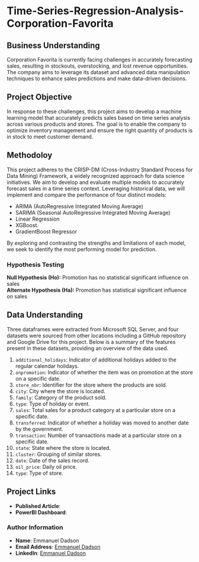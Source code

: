 # **Time-Series-Regression-Analysis-Corporation-Favorita**

## Business Understanding
Corporation Favorita is currently facing challenges in accurately forecasting sales, resulting in stockouts, overstocking, and lost revenue opportunities. The company aims to leverage its dataset and advanced data manipulation techniques to enhance sales predictions and make data-driven decisions.

## Project Objective
In response to these challenges, this project aims to develop a machine learning model that accurately predicts sales based on time series analysis across various products and stores. The goal is to enable the company to optimize inventory management and ensure the right quantity of products is in stock to meet customer demand.

## Methodoloy
This project adheres to the CRISP-DM (Cross-Industry Standard Process for Data Mining) Framework, a widely recognized approach for data science initiatives.
We aim to develop and evaluate multiple models to accurately forecast sales in a time series context. Leveraging historical data, we will implement and compare the performance of four distinct models:
- ARIMA (AutoRegressive Integrated Moving Average)
- SARIMA (Seasonal AutoRegressive Integrated Moving Average)
- Linear Regression
- XGBoost.
- GradientBoost Regressor

By exploring and contrasting the strengths and limitations of each model, we seek to identify the most performing model for prediction.

### Hypothesis Testing
**Null Hypothesis (Ho):** Promotion has no statistical significant influence on sales<br>
**Alternate Hypothesis (Ha):** Promotion has statistical significant influence on sales

## Data Understanding
Three dataframes were extracted from Microsoft SQL Server, and four datasets were sourced from other locations including a GitHub repository and Google Drive for this project. Below is a summary of the features present in these datasets, providing an overview of the data used.

1. `additional_holidays`: Indicator of additional holidays added to the regular calendar holidays.
2. `onpromotion`: Indicator of whether the item was on promotion at the store on a specific date.
3. `store_nbr`: Identifier for the store where the products are sold.
4. `city`: City where the store is located.
5. `family`: Category of the product sold.
6. `type`: Type of holiday or event.
7. `sales`: Total sales for a product category at a particular store on a specific date.
8. `transferred`: Indicator of whether a holiday was moved to another date by the government.
9. `transaction`: Number of transactions made at a particular store on a specific date.
10. `state`: State where the store is located.
11. `cluster`: Grouping of similar stores.
12. `date`: Date of the sales record.
13. `oil_price`: Daily oil price.
14. `type`: Type of store.

## Project Links
- **Published Article**:
- **PowerBI Dashboard**:

### Author Information
- **Name**: Emmanuel Dadson
- **Email Address**: [Emmanuel Dadson](emmanueldadson36@gmail.com)
- **LinkedIn**: [Emmanuel Dadson](https://www.linkedin.com/in/emmanuel-dadson)


